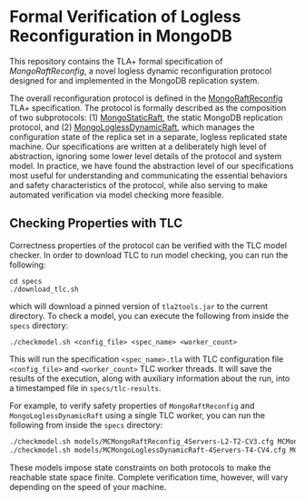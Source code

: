
# Formal Verification of Logless Reconfiguration in MongoDB

This repository contains the TLA+ formal specification of *MongoRaftReconfig*, a novel logless dynamic reconfiguration protocol designed for and implemented in the MongoDB replication system.

<!-- TODO: Include these sentences once TLAPS proofs are organized. -->
<!-- It also includes a formally stated inductive invariant for establishing its high level safety properties along with a machine checked TLAPS proof of these safety proofs. -->

The overall reconfiguration protocol is defined in the [MongoRaftReconfig](specs/MongoRaftReconfig.tla) TLA+ specification. The protocol is formally described as the composition of two subprotocols: (1) [MongoStaticRaft](specs/MongoStaticRaft.tla), the static MongoDB replication protocol, and (2) [MongoLoglessDynamicRaft](specs/MongoLoglessDynamicRaft.tla), which manages the configuration state of the replica set in a separate, logless replicated state machine. Our specifications are written at a deliberately high level of abstraction, ignoring some lower level details of the protocol and system model. In practice,
we have found the abstraction level of our specifications most useful for understanding
and communicating the essential behaviors and safety characteristics of the protocol, while
also serving to make automated verification via model checking more feasible.


## Checking Properties with TLC

Correctness properties of the protocol can be verified with the TLC model checker. In order to download TLC to run model checking, you can run the following:

```
cd specs
./download_tlc.sh
```
which will download a pinned version of `tla2tools.jar` to the current directory. To check a model, you can execute the following from inside the `specs` directory:
```
./checkmodel.sh <config_file> <spec_name> <worker_count>
```
This will run the specification `<spec_name>.tla` with TLC configuration file `<config_file>` and `<worker_count>` TLC worker threads. It will save the results of the execution, along with auxiliary information about the run, into a timestamped file in `specs/tlc-results`. 

For example, to verify safety properties of `MongoRaftReconfig` and `MongoLoglessDynamicRaft` using a single TLC worker, you can run the following from inside the `specs` directory:

```bash
./checkmodel.sh models/MCMongoRaftReconfig_4Servers-L2-T2-CV3.cfg MCMongoRaftReconfig 1
./checkmodel.sh models/MCMongoLoglessDynamicRaft-4Servers-T4-CV4.cfg MCMongoLoglessDynamicRaft 1
```
These models impose state constraints on both protocols to make the reachable state space finite. Complete verification time, however, will vary depending on the speed of your machine.

<!-- TODO -->
<!-- ## Inductive Invariant and TLAPS Proofs -->





